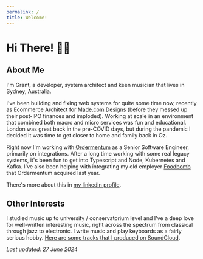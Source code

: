```yaml
---
permalink: /
title: Welcome!
---
```

# Hi There! 🙂🤚

## About Me

I'm Grant, a developer, system architect and keen musician that lives in Sydney, Australia.

I've been building and fixing web systems for quite some time now, recently as Ecommerce Architect for [Made.com Designs](https://www.made.com) (before they messed up their post-IPO finances and imploded). Working at scale in an environment that combined both macro and micro services was fun and educational.  London was great back in the pre-COVID days, but during the pandemic I decided it was time to get closer to home and family back in Oz.

Right now I'm working with [Ordermentum](https://ordermentum.com) as a Senior Software Engineer, primarily on integrations. After a long time working with some real legacy systems, it's been fun to get into Typescript and Node, Kubernetes and Kafka. I've also been helping with integrating my old employer [Foodbomb](https://foodbomb.com.au) that Ordermentum acquired last year.

There's more about this in [my linkedIn profile](https://www.linkedin.com/in/grant-ozolins-749bb313/).

## Other Interests

I studied music up to university / conservatorium level and I've a deep love for well-written interesting music, right across the spectrum from classical through jazz to electronic. I write music and play keyboards as a fairly serious hobby.  [Here are some tracks that I produced on SoundCloud](https://soundcloud.com/grantoz).

*Last updated: 27 June 2024*
